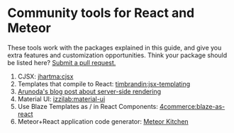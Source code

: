<h1>Community tools for React and Meteor</h1>

These tools work with the packages explained in this guide, and give you extra features and customization opportunities. Think your package should be listed here? [Submit a pull request.](https://github.com/meteor/react-packages/edit/master/docs/community.md)

1. CJSX: [jhartma:cjsx](https://atmospherejs.com/jhartma/cjsx)
2. Templates that compile to React: [timbrandin:jsx-templating](https://atmospherejs.com/timbrandin/jsx-templating)
3. [Arunoda's blog post about server-side rendering](https://kadira.io/blog/meteor-ssr-support-using-flow-router-and-react/)
4. Material UI: [izzilab:material-ui](https://atmospherejs.com/izzilab/material-ui)
5. Use Blaze Templates as / in React Components: [4commerce:blaze-as-react](https://atmospherejs.com/4commerce/blaze-as-react)
6. Meteor+React application code generator: [Meteor Kitchen](http://www.meteorkitchen.com) 
